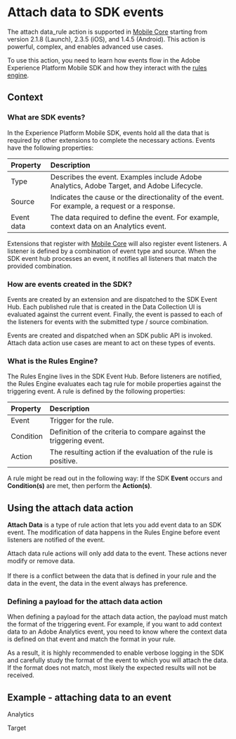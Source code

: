 # Attach data to SDK events

The attach data_rule action is supported in [Mobile Core](../../foundation-extensions/mobile-core/) starting from version 2.1.8 (Launch), 2.3.5 (iOS), and 1.4.5 (Android). This action is powerful, complex, and enables advanced use cases.

To use this action, you need to learn how events flow in the Adobe Experience Platform Mobile SDK and how they interact with the [rules engine](../mobile-core/rules-engine/index.md).

## Context

### What are SDK events?

In the Experience Platform Mobile SDK, events hold all the data that is required by other extensions to complete the necessary actions. Events have the following properties:

| Property | Description |
| :--- | :--- |
| Type | Describes the event. Examples include Adobe Analytics, Adobe Target, and Adobe Lifecycle. |
| Source | Indicates the cause or the directionality of the event. For example, a request or a response. |
| Event data | The data required to define the event. For example, context data on an Analytics event. |

Extensions that register with [Mobile Core](../mobile-core/index.md) will also register event listeners. A listener is defined by a combination of event type and source. When the SDK event hub processes an event, it notifies all listeners that match the provided combination.

### How are events created in the SDK?

Events are created by an extension and are dispatched to the SDK Event Hub. Each published rule that is created in the Data Collection UI is evaluated against the current event. Finally, the event is passed to each of the listeners for events with the submitted type / source combination.

<InlineAlert variant="info" slots="text"/>

Events are created and dispatched when an SDK public API is invoked. Attach data action use cases are meant to act on these types of events.

### What is the Rules Engine?

The Rules Engine lives in the SDK Event Hub. Before listeners are notified, the Rules Engine evaluates each tag rule for mobile properties against the triggering event. A rule is defined by the following properties:

| Property | Description |
| :--- | :--- |
| Event | Trigger for the rule. |
| Condition | Definition of the criteria to compare against the triggering event. |
| Action | The resulting action if the evaluation of the rule is positive. |

<InlineAlert variant="info" slots="text"/>

A rule might be read out in the following way: If the SDK **Event** occurs and **Condition(s)** are met, then perform the **Action(s)**.

## Using the attach data action

**Attach Data** is a type of rule action that lets you add event data to an SDK event. The modification of data happens in the Rules Engine before event listeners are notified of the event.

<InlineAlert variant="info" slots="text"/>

Attach data rule actions will only add data to the event. These actions never modify or remove data. <br/><br/> If there is a conflict between the data that is defined in your rule and the data in the event, the data in the event always has preference.

### Defining a payload for the attach data action

When defining a payload for the attach data action, the payload must match the format of the triggering event. For example, if you want to add context data to an Adobe Analytics event, you need to know where the context data is defined on that event and match the format in your rule.

As a result, it is highly recommended to enable verbose logging in the SDK and carefully study the format of the event to which you will attach the data. If the format does not match, most likely the expected results will not be received.

## Example - attaching data to an event

<TabsBlock orientation="horizontal" slots="heading, content" repeat="2"/>

Analytics

<AttachingDataAnalytics/>

Target

<AttachingDataTarget/>
